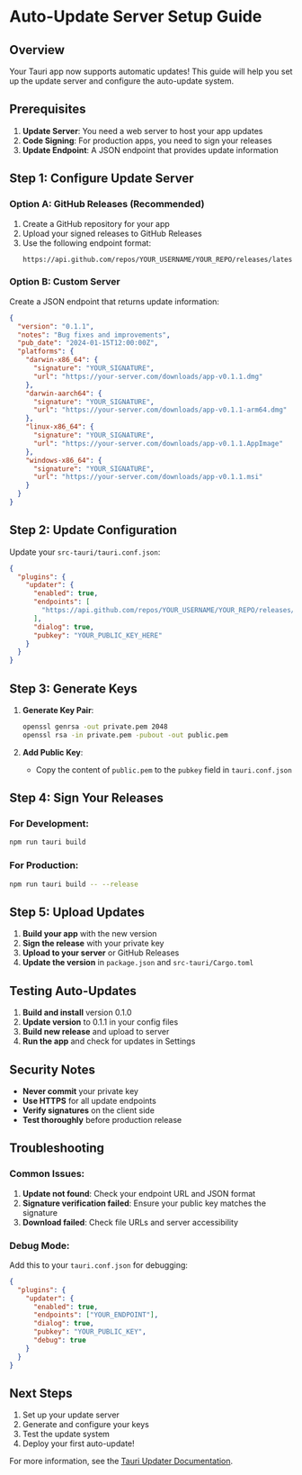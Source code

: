 # Auto-Update Server Setup Guide

## Overview
Your Tauri app now supports automatic updates! This guide will help you set up the update server and configure the auto-update system.

## Prerequisites

1. **Update Server**: You need a web server to host your app updates
2. **Code Signing**: For production apps, you need to sign your releases
3. **Update Endpoint**: A JSON endpoint that provides update information

## Step 1: Configure Update Server

### Option A: GitHub Releases (Recommended)
1. Create a GitHub repository for your app
2. Upload your signed releases to GitHub Releases
3. Use the following endpoint format:
   ```
   https://api.github.com/repos/YOUR_USERNAME/YOUR_REPO/releases/latest
   ```

### Option B: Custom Server
Create a JSON endpoint that returns update information:
```json
{
  "version": "0.1.1",
  "notes": "Bug fixes and improvements",
  "pub_date": "2024-01-15T12:00:00Z",
  "platforms": {
    "darwin-x86_64": {
      "signature": "YOUR_SIGNATURE",
      "url": "https://your-server.com/downloads/app-v0.1.1.dmg"
    },
    "darwin-aarch64": {
      "signature": "YOUR_SIGNATURE", 
      "url": "https://your-server.com/downloads/app-v0.1.1-arm64.dmg"
    },
    "linux-x86_64": {
      "signature": "YOUR_SIGNATURE",
      "url": "https://your-server.com/downloads/app-v0.1.1.AppImage"
    },
    "windows-x86_64": {
      "signature": "YOUR_SIGNATURE",
      "url": "https://your-server.com/downloads/app-v0.1.1.msi"
    }
  }
}
```

## Step 2: Update Configuration

Update your `src-tauri/tauri.conf.json`:

```json
{
  "plugins": {
    "updater": {
      "enabled": true,
      "endpoints": [
        "https://api.github.com/repos/YOUR_USERNAME/YOUR_REPO/releases/latest"
      ],
      "dialog": true,
      "pubkey": "YOUR_PUBLIC_KEY_HERE"
    }
  }
}
```

## Step 3: Generate Keys

1. **Generate Key Pair**:
   ```bash
   openssl genrsa -out private.pem 2048
   openssl rsa -in private.pem -pubout -out public.pem
   ```

2. **Add Public Key**:
   - Copy the content of `public.pem` to the `pubkey` field in `tauri.conf.json`

## Step 4: Sign Your Releases

### For Development:
```bash
npm run tauri build
```

### For Production:
```bash
npm run tauri build -- --release
```

## Step 5: Upload Updates

1. **Build your app** with the new version
2. **Sign the release** with your private key
3. **Upload to your server** or GitHub Releases
4. **Update the version** in `package.json` and `src-tauri/Cargo.toml`

## Testing Auto-Updates

1. **Build and install** version 0.1.0
2. **Update version** to 0.1.1 in your config files
3. **Build new release** and upload to server
4. **Run the app** and check for updates in Settings

## Security Notes

- **Never commit** your private key
- **Use HTTPS** for all update endpoints
- **Verify signatures** on the client side
- **Test thoroughly** before production release

## Troubleshooting

### Common Issues:
1. **Update not found**: Check your endpoint URL and JSON format
2. **Signature verification failed**: Ensure your public key matches the signature
3. **Download failed**: Check file URLs and server accessibility

### Debug Mode:
Add this to your `tauri.conf.json` for debugging:
```json
{
  "plugins": {
    "updater": {
      "enabled": true,
      "endpoints": ["YOUR_ENDPOINT"],
      "dialog": true,
      "pubkey": "YOUR_PUBLIC_KEY",
      "debug": true
    }
  }
}
```

## Next Steps

1. Set up your update server
2. Generate and configure your keys
3. Test the update system
4. Deploy your first auto-update!

For more information, see the [Tauri Updater Documentation](https://tauri.app/v2/guides/distribution/updater/). 